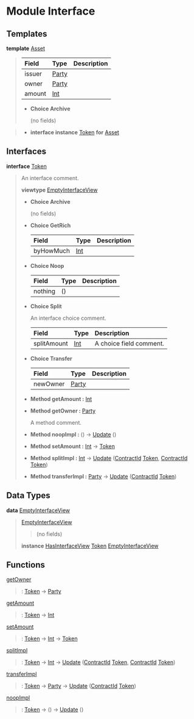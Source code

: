 # <a name="module-interface-72439"></a>Module Interface

## Templates

<a name="type-interface-asset-25340"></a>**template** [Asset](#type-interface-asset-25340)

> | Field                                                                                   | Type                                                                                    | Description |
> | :-------------------------------------------------------------------------------------- | :-------------------------------------------------------------------------------------- | :---------- |
> | issuer                                                                                  | [Party](https://docs.daml.com/daml/stdlib/Prelude.html#type-da-internal-lf-party-57932) |  |
> | owner                                                                                   | [Party](https://docs.daml.com/daml/stdlib/Prelude.html#type-da-internal-lf-party-57932) |  |
> | amount                                                                                  | [Int](https://docs.daml.com/daml/stdlib/Prelude.html#type-ghc-types-int-37261)          |  |
>
> * **Choice Archive**
>
>   (no fields)

> * **interface instance** [Token](#type-interface-token-10651) **for** [Asset](#type-interface-asset-25340)

## Interfaces

<a name="type-interface-token-10651"></a>**interface** [Token](#type-interface-token-10651)

> An interface comment.
>
> **viewtype** [EmptyInterfaceView](#type-interface-emptyinterfaceview-28816)
>
> * **Choice Archive**
>
>   (no fields)
>
> * **Choice GetRich**
>
>   | Field                                                                          | Type                                                                           | Description |
>   | :----------------------------------------------------------------------------- | :----------------------------------------------------------------------------- | :---------- |
>   | byHowMuch                                                                      | [Int](https://docs.daml.com/daml/stdlib/Prelude.html#type-ghc-types-int-37261) |  |
>
> * **Choice Noop**
>
>   | Field   | Type    | Description |
>   | :------ | :------ | :---------- |
>   | nothing | ()      |  |
>
> * **Choice Split**
>
>   An interface choice comment.
>
>   | Field                                                                          | Type                                                                           | Description |
>   | :----------------------------------------------------------------------------- | :----------------------------------------------------------------------------- | :---------- |
>   | splitAmount                                                                    | [Int](https://docs.daml.com/daml/stdlib/Prelude.html#type-ghc-types-int-37261) | A choice field comment. |
>
> * **Choice Transfer**
>
>   | Field                                                                                   | Type                                                                                    | Description |
>   | :-------------------------------------------------------------------------------------- | :-------------------------------------------------------------------------------------- | :---------- |
>   | newOwner                                                                                | [Party](https://docs.daml.com/daml/stdlib/Prelude.html#type-da-internal-lf-party-57932) |  |
>
> * **Method getAmount :** [Int](https://docs.daml.com/daml/stdlib/Prelude.html#type-ghc-types-int-37261)
>
> * **Method getOwner :** [Party](https://docs.daml.com/daml/stdlib/Prelude.html#type-da-internal-lf-party-57932)
>
>   A method comment.
>
> * **Method noopImpl :** () -\> [Update](https://docs.daml.com/daml/stdlib/Prelude.html#type-da-internal-lf-update-68072) ()
>
> * **Method setAmount :** [Int](https://docs.daml.com/daml/stdlib/Prelude.html#type-ghc-types-int-37261) -\> [Token](#type-interface-token-10651)
>
> * **Method splitImpl :** [Int](https://docs.daml.com/daml/stdlib/Prelude.html#type-ghc-types-int-37261) -\> [Update](https://docs.daml.com/daml/stdlib/Prelude.html#type-da-internal-lf-update-68072) ([ContractId](https://docs.daml.com/daml/stdlib/Prelude.html#type-da-internal-lf-contractid-95282) [Token](#type-interface-token-10651), [ContractId](https://docs.daml.com/daml/stdlib/Prelude.html#type-da-internal-lf-contractid-95282) [Token](#type-interface-token-10651))
>
> * **Method transferImpl :** [Party](https://docs.daml.com/daml/stdlib/Prelude.html#type-da-internal-lf-party-57932) -\> [Update](https://docs.daml.com/daml/stdlib/Prelude.html#type-da-internal-lf-update-68072) ([ContractId](https://docs.daml.com/daml/stdlib/Prelude.html#type-da-internal-lf-contractid-95282) [Token](#type-interface-token-10651))

## Data Types

<a name="type-interface-emptyinterfaceview-28816"></a>**data** [EmptyInterfaceView](#type-interface-emptyinterfaceview-28816)

> <a name="constr-interface-emptyinterfaceview-1101"></a>[EmptyInterfaceView](#constr-interface-emptyinterfaceview-1101)
>
> > (no fields)
>
> **instance** [HasInterfaceView](https://docs.daml.com/daml/stdlib/Prelude.html#class-da-internal-interface-hasinterfaceview-4492) [Token](#type-interface-token-10651) [EmptyInterfaceView](#type-interface-emptyinterfaceview-28816)

## Functions

<a name="function-interface-getowner-36980"></a>[getOwner](#function-interface-getowner-36980)

> : [Token](#type-interface-token-10651) -\> [Party](https://docs.daml.com/daml/stdlib/Prelude.html#type-da-internal-lf-party-57932)

<a name="function-interface-getamount-416"></a>[getAmount](#function-interface-getamount-416)

> : [Token](#type-interface-token-10651) -\> [Int](https://docs.daml.com/daml/stdlib/Prelude.html#type-ghc-types-int-37261)

<a name="function-interface-setamount-37812"></a>[setAmount](#function-interface-setamount-37812)

> : [Token](#type-interface-token-10651) -\> [Int](https://docs.daml.com/daml/stdlib/Prelude.html#type-ghc-types-int-37261) -\> [Token](#type-interface-token-10651)

<a name="function-interface-splitimpl-93694"></a>[splitImpl](#function-interface-splitimpl-93694)

> : [Token](#type-interface-token-10651) -\> [Int](https://docs.daml.com/daml/stdlib/Prelude.html#type-ghc-types-int-37261) -\> [Update](https://docs.daml.com/daml/stdlib/Prelude.html#type-da-internal-lf-update-68072) ([ContractId](https://docs.daml.com/daml/stdlib/Prelude.html#type-da-internal-lf-contractid-95282) [Token](#type-interface-token-10651), [ContractId](https://docs.daml.com/daml/stdlib/Prelude.html#type-da-internal-lf-contractid-95282) [Token](#type-interface-token-10651))

<a name="function-interface-transferimpl-36342"></a>[transferImpl](#function-interface-transferimpl-36342)

> : [Token](#type-interface-token-10651) -\> [Party](https://docs.daml.com/daml/stdlib/Prelude.html#type-da-internal-lf-party-57932) -\> [Update](https://docs.daml.com/daml/stdlib/Prelude.html#type-da-internal-lf-update-68072) ([ContractId](https://docs.daml.com/daml/stdlib/Prelude.html#type-da-internal-lf-contractid-95282) [Token](#type-interface-token-10651))

<a name="function-interface-noopimpl-41891"></a>[noopImpl](#function-interface-noopimpl-41891)

> : [Token](#type-interface-token-10651) -\> () -\> [Update](https://docs.daml.com/daml/stdlib/Prelude.html#type-da-internal-lf-update-68072) ()
